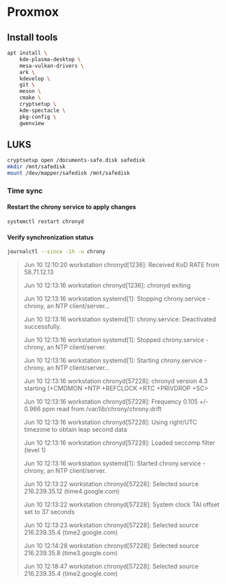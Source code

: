 # Proxmox

## Install tools
```bash
apt install \
    kde-plasma-desktop \
    mesa-vulkan-drivers \
    ark \
    kdevelop \
    git \
    meson \
    cmake \
    cryptsetup \
    kde-spectacle \
    pkg-config \
    gwenview
```

## LUKS
```bash
cryptsetup open /documents-safe.disk safedisk
mkdir /mnt/safedisk
mount /dev/mapper/safedisk /mnt/safedisk
```

### Time sync
#### Restart the chrony service to apply changes
```bash
systemctl restart chronyd
```

#### Verify synchronization status
```bash
journalctl --since -1h -u chrony
```
> Jun 10 12:10:20 workstation chronyd[1236]: Received KoD RATE from 58.71.12.13
>
> Jun 10 12:13:16 workstation chronyd[1236]: chronyd exiting
>
> Jun 10 12:13:16 workstation systemd[1]: Stopping chrony.service - chrony, an NTP client/server...
>
> Jun 10 12:13:16 workstation systemd[1]: chrony.service: Deactivated successfully.
>
> Jun 10 12:13:16 workstation systemd[1]: Stopped chrony.service - chrony, an NTP client/server.
>
> Jun 10 12:13:16 workstation systemd[1]: Starting chrony.service - chrony, an NTP client/server...
>
> Jun 10 12:13:16 workstation chronyd[57228]: chronyd version 4.3 starting (+CMDMON +NTP +REFCLOCK +RTC +PRIVDROP +SC>
>
> Jun 10 12:13:16 workstation chronyd[57228]: Frequency 0.105 +/- 0.966 ppm read from /var/lib/chrony/chrony.drift
>
> Jun 10 12:13:16 workstation chronyd[57228]: Using right/UTC timezone to obtain leap second data
>
> Jun 10 12:13:16 workstation chronyd[57228]: Loaded seccomp filter (level 1)
>
> Jun 10 12:13:16 workstation systemd[1]: Started chrony.service - chrony, an NTP client/server.
>
> Jun 10 12:13:22 workstation chronyd[57228]: Selected source 216.239.35.12 (time4.google.com)
>
> Jun 10 12:13:22 workstation chronyd[57228]: System clock TAI offset set to 37 seconds
>
> Jun 10 12:13:23 workstation chronyd[57228]: Selected source 216.239.35.4 (time2.google.com)
>
> Jun 10 12:14:28 workstation chronyd[57228]: Selected source 216.239.35.8 (time3.google.com)
>
> Jun 10 12:18:47 workstation chronyd[57228]: Selected source 216.239.35.4 (time2.google.com)

